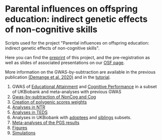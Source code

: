 # Parental influences on offspring education: indirect genetic effects of non-cognitive skills

Scripts used for the project "Parental influences on offspring education: indirect genetic effects of non-cognitive skills". 

Here you can find the [preprint](https://www.biorxiv.org/content/10.1101/2020.09.15.296236v3) of this project, and the pre-registration as well as slides of associated presentations on our [OSF page](https://osf.io/mk938/).

More information on the GWAS-by-subtraction are available in the previous publication [(Demange et al. 2020)](https://www.biorxiv.org/content/10.1101/2020.01.14.905794v1) and in the [tutorial](https://rpubs.com/MichelNivard/565885). 


1. GWAS of [Educational Attainment](https://github.com/PerlineDemange/GeneticNurtureNonCog/tree/master/UKB/EA%20GWAS) and [Cognitive Performance](https://github.com/PerlineDemange/GeneticNurtureNonCog/tree/master/UKB/CP%20GWAS) in a subset of UKBiobank and meta-analyses with previous GWAS
2. [Gwas-by-subtraction of NonCog and Cog](https://github.com/PerlineDemange/GeneticNurtureNonCog/tree/master/GwasbySub)
3. [Creation of polygenic scores weights](https://github.com/PerlineDemange/GeneticNurtureNonCog/tree/master/PGS_LDpred)
4. [Analyses in NTR](https://github.com/PerlineDemange/GeneticNurtureNonCog/tree/master/NTR)
5. [Analyses in TEDS](https://github.com/PerlineDemange/GeneticNurtureNonCog/tree/master/TEDS)
6. Analyses in UKBiobank with [adoptees](https://github.com/PerlineDemange/GeneticNurtureNonCog/tree/master/UKB/Adoptees) and [siblings](https://github.com/PerlineDemange/GeneticNurtureNonCog/tree/master/UKB/Siblings) subsets.
7. [Meta-analyses of the PGS results](https://github.com/PerlineDemange/GeneticNurtureNonCog/tree/master/Meta-analysis) 
8. [Figures](https://github.com/PerlineDemange/GeneticNurtureNonCog/tree/master/Figures)
9. [Simulations](https://github.com/PerlineDemange/GeneticNurtureNonCog/tree/master/Simulation)
